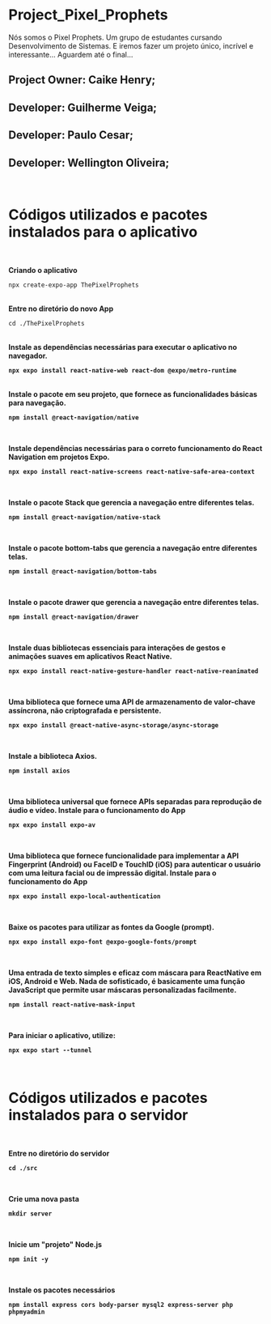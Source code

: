 # Project_Pixel_Prophets

Nós somos o Pixel Prophets. Um grupo de estudantes cursando Desenvolvimento de Sistemas. E iremos fazer um projeto único, incrível e interessante... Aguardem até o final...


Project Owner: Caike Henry;
-
Developer: Guilherme Veiga;
-
Developer: Paulo Cesar;
-
Developer: Wellington Oliveira;
-
<br>
<h1><b>Códigos utilizados e pacotes instalados para o aplicativo</b></h1>
<br>

<b>Criando o aplicativo</b>

```
npx create-expo-app ThePixelProphets
```

<br>
<b>Entre no diretório do novo App</b>

```
cd ./ThePixelProphets
```

<br>
<b>Instale as dependências necessárias para executar o aplicativo no navegador.<b>

```
npx expo install react-native-web react-dom @expo/metro-runtime
```

 <br>
<b>Instale o pacote em seu projeto, que fornece as funcionalidades básicas para navegação.<b>

```
npm install @react-navigation/native
```

 <br>

<b>Instale dependências necessárias para o correto funcionamento do React Navigation em projetos Expo.<b>

```
npx expo install react-native-screens react-native-safe-area-context
```

<br>

<b>Instale o pacote Stack que gerencia a navegação entre diferentes telas.<b>

```
npm install @react-navigation/native-stack
```

<br>

<b>Instale o pacote bottom-tabs que gerencia a navegação entre diferentes telas.<b>

```
npm install @react-navigation/bottom-tabs
```

<br>

<b>Instale o pacote drawer que gerencia a navegação entre diferentes telas.<b>

```
npm install @react-navigation/drawer
```

<br>

<b>Instale duas bibliotecas essenciais para interações de gestos e animações suaves em aplicativos React Native.<b>

```
npx expo install react-native-gesture-handler react-native-reanimated
```

<br>


<b>Uma biblioteca que fornece uma API de armazenamento de valor-chave assíncrona, não criptografada e persistente.<b>

```
npx expo install @react-native-async-storage/async-storage
```

<br>

<b>Instale a biblioteca Axios.<b>

```
npm install axios
```

<br>

<b>Uma biblioteca universal que fornece APIs separadas para reprodução de áudio e vídeo. Instale para o funcionamento do App</b>

```
npx expo install expo-av 
```


<br>

<b>Uma biblioteca que fornece funcionalidade para implementar a API Fingerprint (Android) ou FaceID
 e TouchID (iOS) para autenticar o usuário com uma leitura facial ou de impressão digital. Instale para o funcionamento do App</b>

```
npx expo install expo-local-authentication 
```


<br>

<b>Baixe os pacotes para utilizar as fontes da Google (prompt).<b>

```
npx expo install expo-font @expo-google-fonts/prompt 
```


<br>

<b>Uma entrada de texto simples e eficaz com máscara para ReactNative em iOS, Android e Web. Nada de sofisticado, é basicamente uma função JavaScript que permite usar máscaras personalizadas facilmente.</b>

```
npm install react-native-mask-input
```

<br>

<b>Para iniciar o aplicativo, utilize:</b>

```
npx expo start --tunnel
```
<br>

<h1><b>Códigos utilizados e pacotes instalados para o servidor</b></h1>
<br>

<b>Entre no diretório do servidor<b>

```
cd ./src
```
<br>

<b>Crie uma nova pasta<b>

```
mkdir server
```
<br>

<b>Inicie um "projeto" Node.js<b>

```
npm init -y
```
<br>

<b>Instale os pacotes necessários<b>

```
npm install express cors body-parser mysql2 express-server php phpmyadmin
```